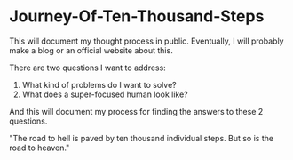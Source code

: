 # Journey-Of-Ten-Thousand-Steps

This will document my thought process in public. Eventually, I will probably make a blog or an official website about this. 

There are two questions I want to address:
 1. What kind of problems do I want to solve?
 2. What does a super-focused human look like?

And this will document my process for finding the answers to these 2 questions.

"The road to hell is paved by ten thousand individual steps. But so is the road to heaven."
